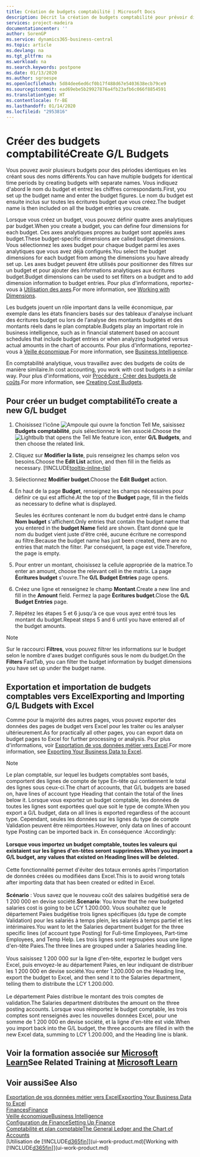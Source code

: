 ```yaml
---
title: Création de budgets comptabilité | Microsoft Docs
description: Décrit la création de budgets comptabilité pour prévoir différentes activités financières et affecter des axes analytiques à des fins de veille économique.
services: project-madeira
documentationcenter: ''
author: SorenGP
ms.service: dynamics365-business-central
ms.topic: article
ms.devlang: na
ms.tgt_pltfrm: na
ms.workload: na
ms.search.keywords: postpone
ms.date: 01/13/2020
ms.author: sgroespe
ms.openlocfilehash: 5d84dee6ed6cf0b17f488d67e5403638ecb79ce9
ms.sourcegitcommit: ead69ebe5b29927876a4fb23afb6c066f8854591
ms.translationtype: HT
ms.contentlocale: fr-BE
ms.lasthandoff: 01/14/2020
ms.locfileid: "2953816"
---
```

# <a name="create-gl-budgets"></a><span data-ttu-id="e2039-103">Créer des budgets comptabilité</span><span class="sxs-lookup"><span data-stu-id="e2039-103">Create G/L Budgets</span></span>
<span data-ttu-id="e2039-104">Vous pouvez avoir plusieurs budgets pour des périodes identiques en les créant sous des noms différents.</span><span class="sxs-lookup"><span data-stu-id="e2039-104">You can have multiple budgets for identical time periods by creating budgets with separate names.</span></span> <span data-ttu-id="e2039-105">Vous indiquez d'abord le nom du budget et entrez les chiffres correspondants.</span><span class="sxs-lookup"><span data-stu-id="e2039-105">First, you set up the budget name and enter the budget figures.</span></span> <span data-ttu-id="e2039-106">Le nom du budget est ensuite inclus sur toutes les écritures budget que vous créez.</span><span class="sxs-lookup"><span data-stu-id="e2039-106">The budget name is then included on all the budget entries you create.</span></span>  

<span data-ttu-id="e2039-107">Lorsque vous créez un budget, vous pouvez définir quatre axes analytiques par budget.</span><span class="sxs-lookup"><span data-stu-id="e2039-107">When you create a budget, you can define four dimensions for each budget.</span></span> <span data-ttu-id="e2039-108">Ces axes analytiques propres au budget sont appelés axes budget.</span><span class="sxs-lookup"><span data-stu-id="e2039-108">These budget-specific dimensions are called budget dimensions.</span></span> <span data-ttu-id="e2039-109">Vous sélectionnez les axes budget pour chaque budget parmi les axes analytiques que vous avez déjà configurés.</span><span class="sxs-lookup"><span data-stu-id="e2039-109">You select the budget dimensions for each budget from among the dimensions you have already set up.</span></span> <span data-ttu-id="e2039-110">Les axes budget peuvent être utilisés pour positionner des filtres sur un budget et pour ajouter des informations analytiques aux écritures budget.</span><span class="sxs-lookup"><span data-stu-id="e2039-110">Budget dimensions can be used to set filters on a budget and to add dimension information to budget entries.</span></span> <span data-ttu-id="e2039-111">Pour plus d'informations, reportez-vous à [Utilisation des axes](finance-dimensions.md).</span><span class="sxs-lookup"><span data-stu-id="e2039-111">For more information, see [Working with Dimensions](finance-dimensions.md).</span></span>

<span data-ttu-id="e2039-112">Les budgets jouent un rôle important dans la veille économique, par exemple dans les états financiers basés sur des tableaux d'analyse incluant des écritures budget ou lors de l'analyse des montants budgétés et des montants réels dans le plan comptable.</span><span class="sxs-lookup"><span data-stu-id="e2039-112">Budgets play an important role in business intelligence, such as in financial statement based on account schedules that include budget entries or when analyzing budgeted versus actual amounts in the chart of accounts.</span></span> <span data-ttu-id="e2039-113">Pour plus d'informations, reportez-vous à [Veille économique](bi.md).</span><span class="sxs-lookup"><span data-stu-id="e2039-113">For more information, see [Business Intelligence](bi.md).</span></span>

<span data-ttu-id="e2039-114">En comptabilité analytique, vous travaillez avec des budgets de coûts de manière similaire.</span><span class="sxs-lookup"><span data-stu-id="e2039-114">In cost accounting, you work with cost budgets in a similar way.</span></span> <span data-ttu-id="e2039-115">Pour plus d'informations, voir [Procédure : Créer des budgets de coûts](finance-create-cost-budgets.md).</span><span class="sxs-lookup"><span data-stu-id="e2039-115">For more information, see [Creating Cost Budgets](finance-create-cost-budgets.md).</span></span>    

## <a name="to-create-a-new-gl-budget"></a><span data-ttu-id="e2039-116">Pour créer un budget comptabilité</span><span class="sxs-lookup"><span data-stu-id="e2039-116">To create a new G/L budget</span></span>  
1. <span data-ttu-id="e2039-117">Choisissez l'icône ![Ampoule qui ouvre la fonction Tell Me](media/ui-search/search_small.png "Dites-moi ce que vous voulez faire"), saisissez **Budgets comptabilité**, puis sélectionnez le lien associé.</span><span class="sxs-lookup"><span data-stu-id="e2039-117">Choose the ![Lightbulb that opens the Tell Me feature](media/ui-search/search_small.png "Tell me what you want to do") icon, enter **G/L Budgets**, and then choose the related link.</span></span>  
2. <span data-ttu-id="e2039-118">Cliquez sur **Modifier la liste**, puis renseignez les champs selon vos besoins.</span><span class="sxs-lookup"><span data-stu-id="e2039-118">Choose the **Edit List** action, and then fill in the fields as necessary.</span></span> [!INCLUDE[tooltip-inline-tip](includes/tooltip-inline-tip_md.md)]  
3. <span data-ttu-id="e2039-119">Sélectionnez **Modifier budget**.</span><span class="sxs-lookup"><span data-stu-id="e2039-119">Choose the **Edit Budget** action.</span></span>
4. <span data-ttu-id="e2039-120">En haut de la page **Budget**, renseignez les champs nécessaires pour définir ce qui est affiché.</span><span class="sxs-lookup"><span data-stu-id="e2039-120">At the top of the **Budget** page, fill in the fields as necessary to define what is displayed.</span></span>  

    <span data-ttu-id="e2039-121">Seules les écritures contenant le nom du budget entré dans le champ **Nom budget** s'affichent.</span><span class="sxs-lookup"><span data-stu-id="e2039-121">Only entries that contain the budget name that you entered in the **budget Name** field are shown.</span></span> <span data-ttu-id="e2039-122">Étant donné que le nom du budget vient juste d'être créé, aucune écriture ne correspond au filtre.</span><span class="sxs-lookup"><span data-stu-id="e2039-122">Because the budget name has just been created, there are no entries that match the filter.</span></span> <span data-ttu-id="e2039-123">Par conséquent, la page est vide.</span><span class="sxs-lookup"><span data-stu-id="e2039-123">Therefore, the page is empty.</span></span>  
5. <span data-ttu-id="e2039-124">Pour entrer un montant, choisissez la cellule appropriée de la matrice.</span><span class="sxs-lookup"><span data-stu-id="e2039-124">To enter an amount, choose the relevant cell in the matrix.</span></span> <span data-ttu-id="e2039-125">La page **Écritures budget** s'ouvre.</span><span class="sxs-lookup"><span data-stu-id="e2039-125">The **G/L Budget Entries** page opens.</span></span>  
6. <span data-ttu-id="e2039-126">Créez une ligne et renseignez le champ **Montant**.</span><span class="sxs-lookup"><span data-stu-id="e2039-126">Create a new line and fill in the **Amount** field.</span></span> <span data-ttu-id="e2039-127">Fermez la page **Écritures budget**.</span><span class="sxs-lookup"><span data-stu-id="e2039-127">Close the **G/L Budget Entries** page.</span></span>  
7. <span data-ttu-id="e2039-128">Répétez les étapes 5 et 6 jusqu'à ce que vous ayez entré tous les montant du budget.</span><span class="sxs-lookup"><span data-stu-id="e2039-128">Repeat steps 5 and 6 until you have entered all of the budget amounts.</span></span>  

> [!NOTE]  
>  <span data-ttu-id="e2039-129">Sur le raccourci **Filtres**, vous pouvez filtrer les informations sur le budget selon le nombre d'axes budget configurés sous le nom du budget.</span><span class="sxs-lookup"><span data-stu-id="e2039-129">On the **Filters** FastTab, you can filter the budget information by budget dimensions you have set up under the budget name.</span></span>

## <a name="exporting-and-importing-gl-budgets-with-excel"></a><span data-ttu-id="e2039-130">Exportation et importation de budgets comptables vers Excel</span><span class="sxs-lookup"><span data-stu-id="e2039-130">Exporting and Importing G/L Budgets with Excel</span></span>
<span data-ttu-id="e2039-131">Comme pour la majorité des autres pages, vous pouvez exporter des données des pages de budget vers Excel pour les traiter ou les analyser ultérieurement.</span><span class="sxs-lookup"><span data-stu-id="e2039-131">As for practically all other pages, you can export data on budget pages to Excel for further processing or analysis.</span></span> <span data-ttu-id="e2039-132">Pour plus d'informations, voir [Exportation de vos données métier vers Excel](about-export-data.md).</span><span class="sxs-lookup"><span data-stu-id="e2039-132">For more information, see [Exporting Your Business Data to Excel](about-export-data.md).</span></span>

> [!NOTE]
> <span data-ttu-id="e2039-133">Le plan comptable, sur lequel les budgets comptables sont basés, comportent des lignes de compte de type En-tête qui contiennent le total des lignes sous ceux-ci.</span><span class="sxs-lookup"><span data-stu-id="e2039-133">The chart of accounts, that G/L budgets are based on, have lines of account type Heading that contain the total of the lines below it.</span></span> <span data-ttu-id="e2039-134">Lorsque vous exportez un budget comptable, les données de toutes les lignes sont exportées quel que soit le type de compte.</span><span class="sxs-lookup"><span data-stu-id="e2039-134">When you export a G/L budget, data on all lines is exported regardless of the account type.</span></span> <span data-ttu-id="e2039-135">Cependant, seules les données sur les lignes du type de compte Validation peuvent être réimportées.</span><span class="sxs-lookup"><span data-stu-id="e2039-135">However, only data on lines of account type Posting can be imported back in.</span></span> <span data-ttu-id="e2039-136">En conséquence :</span><span class="sxs-lookup"><span data-stu-id="e2039-136">Accordingly:</span></span> <br /><br /> <span data-ttu-id="e2039-137">**Lorsque vous importez un budget comptable, toutes les valeurs qui existaient sur les lignes d'en-têtes seront supprimées.**</span><span class="sxs-lookup"><span data-stu-id="e2039-137">**When you import a G/L budget, any values that existed on Heading lines will be deleted.**</span></span> <br /><br /> <span data-ttu-id="e2039-138">Cette fonctionnalité permet d'éviter des totaux erronés après l'importation de données créées ou modifiées dans Excel.</span><span class="sxs-lookup"><span data-stu-id="e2039-138">This is to avoid wrong totals after importing data that has been created or edited in Excel.</span></span><br /><br /> <span data-ttu-id="e2039-139">**Scénario** : Vous savez que le nouveau coût des salaires budgétisé sera de 1 200 000 en devise société.</span><span class="sxs-lookup"><span data-stu-id="e2039-139">**Scenario**: You know that the new budgeted salaries cost is going to be LCY 1.200.000.</span></span> <span data-ttu-id="e2039-140">Vous souhaitez que le département Paies budgétise trois lignes spécifiques (du type de compte Validation) pour les salariés à temps plein, les salariés à temps partiel et les intérimaires.</span><span class="sxs-lookup"><span data-stu-id="e2039-140">You want to let the Salaries department budget for the three specific lines (of account type Posting) for Full-time Employees, Part-time Employees, and Temp Help.</span></span> <span data-ttu-id="e2039-141">Les trois lignes sont regroupées sous une ligne d'en-tête Paies.</span><span class="sxs-lookup"><span data-stu-id="e2039-141">The three lines are grouped under a Salaries heading line.</span></span><br /><br /><span data-ttu-id="e2039-142">Vous saisissez 1 200 000 sur la ligne d'en-tête, exportez le budget vers Excel, puis envoyez-le au département Paies, en leur indiquant de distribuer les 1 200 000 en devise société.</span><span class="sxs-lookup"><span data-stu-id="e2039-142">You enter 1.200.000 on the Heading line, export the budget to Excel, and then send it to the Salaries department, telling them to distribute the LCY 1.200.000.</span></span><br /><br /> <span data-ttu-id="e2039-143">Le département Paies distribue le montant des trois comptes de validation.</span><span class="sxs-lookup"><span data-stu-id="e2039-143">The Salaries department distributes the amount on the three posting accounts.</span></span> <span data-ttu-id="e2039-144">Lorsque vous réimportez le budget comptable, les trois comptes sont renseignés avec les nouvelles données Excel, pour une somme de 1 200 000 en devise société, et la ligne d'en-tête est vide.</span><span class="sxs-lookup"><span data-stu-id="e2039-144">When you import back into the G/L budget, the three accounts are filled in with the new Excel data, summing to LCY 1.200.000, and the Heading line is blank.</span></span>

## <a name="see-related-training-at-microsoft-learnlearnmodulesbudgets-exchange-rates-dynamics-365-business-centralindex"></a><span data-ttu-id="e2039-145">Voir la formation associée sur [Microsoft Learn](/learn/modules/budgets-exchange-rates-dynamics-365-business-central/index)</span><span class="sxs-lookup"><span data-stu-id="e2039-145">See Related Training at [Microsoft Learn](/learn/modules/budgets-exchange-rates-dynamics-365-business-central/index)</span></span>

## <a name="see-also"></a><span data-ttu-id="e2039-146">Voir aussi</span><span class="sxs-lookup"><span data-stu-id="e2039-146">See Also</span></span>
[<span data-ttu-id="e2039-147">Exportation de vos données métier vers Excel</span><span class="sxs-lookup"><span data-stu-id="e2039-147">Exporting Your Business Data to Excel</span></span>](about-export-data.md)  
[<span data-ttu-id="e2039-148">Finances</span><span class="sxs-lookup"><span data-stu-id="e2039-148">Finance</span></span>](finance.md)  
[<span data-ttu-id="e2039-149">Veille économique</span><span class="sxs-lookup"><span data-stu-id="e2039-149">Business Intelligence</span></span>](bi.md)  
[<span data-ttu-id="e2039-150">Configuration de Finance</span><span class="sxs-lookup"><span data-stu-id="e2039-150">Setting Up Finance</span></span>](finance-setup-finance.md)  
[<span data-ttu-id="e2039-151">Comptabilité et plan comptable</span><span class="sxs-lookup"><span data-stu-id="e2039-151">The General Ledger and the Chart of Accounts</span></span>](finance-general-ledger.md)  
<span data-ttu-id="e2039-152">[Utilisation de [!INCLUDE[d365fin](includes/d365fin_md.md)]](ui-work-product.md)</span><span class="sxs-lookup"><span data-stu-id="e2039-152">[Working with [!INCLUDE[d365fin](includes/d365fin_md.md)]](ui-work-product.md)</span></span>  
